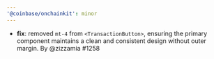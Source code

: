 ```yaml
---
'@coinbase/onchainkit': minor
---
```


- **fix**: removed `mt-4` from `<TransactionButton>`, ensuring the primary component maintains a clean and consistent design without outer margin. By @zizzamia #1258
